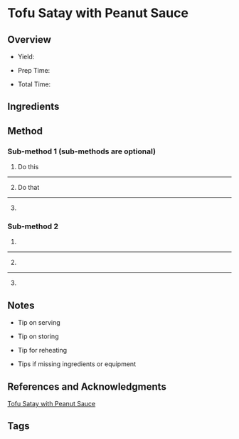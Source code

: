 # Tofu Satay with Peanut Sauce

## Overview

- Yield:

- Prep Time:

- Total Time:

## Ingredients



## Method

### Sub-method 1 (sub-methods are optional)

1. Do this
---
2. Do that
---
3.

### Sub-method 2

1.
---
2.
---
3.

## Notes

- Tip on serving

- Tip on storing

- Tip for reheating

- Tips if missing ingredients or equipment

## References and Acknowledgments

[Tofu Satay with Peanut Sauce](https://www.reddit.com/r/GifRecipes/comments/c2unz0/tofu_satay_with_peanut_sauce/)

## Tags


